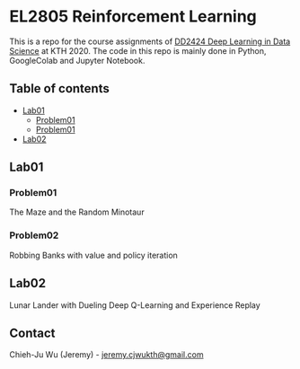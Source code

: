 # EL2805 Reinforcement Learning
This is a repo for the course assignments of [DD2424 Deep Learning in Data Science](https://www.kth.se/student/kurser/kurs/EL2805?l=en) at KTH 2020. The code in this repo is mainly done in Python, GoogleColab and Jupyter Notebook.

## Table of contents

<!--ts-->
   * [Lab01](#Lab01)
      * [Problem01](#Problem01)
      * [Problem01](#Problem01)
   * [Lab02](#Lab02)
<!--te-->


## Lab01

### Problem01

The Maze and the Random Minotaur

### Problem02

Robbing Banks with value and policy iteration

## Lab02

Lunar Lander with Dueling Deep Q-Learning and Experience Replay


<!-- CONTACT -->
## Contact

Chieh-Ju Wu (Jeremy) - jeremy.cjwukth@gmail.com
